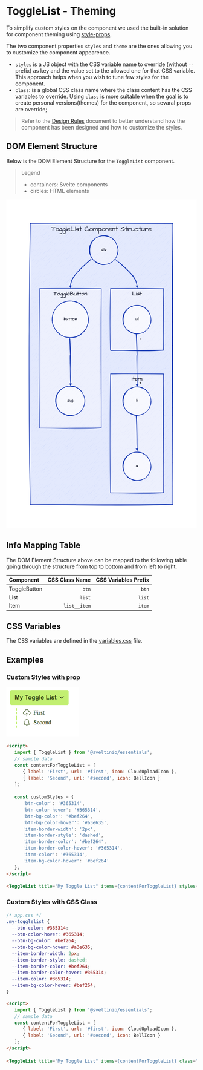 # ToggleList - Theming

To simplify custom styles on the component we used the built-in solution for component theming using [style-props].

The two component properties `styles` and `theme` are the ones allowing you to customize the component appearence.

- `styles` is a JS object with the CSS variable name to override (without `--` prefix) as key and the value set to the allowed one for that CSS variable. This approach helps when you wish to tune few styles for the component.
- `class`: is a global CSS class name where the class content has the CSS variables to override. Using `class` is more suitable when the goal is to create personal versions(themes) for the component, so sevaral props are override;

> Refer to the [Design Rules] document to better understand how the component has been designed and how to customize the styles.

## DOM Element Structure

Below is the DOM Element Structure for the `ToggleList` component.

> Legend
>
> - containers: Svelte components
> - circles: HTML elements

![ToggleList](./assets/images/component_structure.png "ToggleList Component - DOM Element Structure")

## Info Mapping Table

The DOM Element Structure above can be mapped to the following table going through the structure from top to bottom and from left to right.

| Component    | CSS Class Name | CSS Variables Prefix |
| :----------- | -------------: | -------------------: |
| ToggleButton | `btn`          | `btn`                |
| List         | `list`         | `list`               |
| Item         | `list__item`   | `item`               |

## CSS Variables

The CSS variables are defined in the [variables.css](./variables.css) file.

## Examples

### Custom Styles with prop

<img src="./assets/images/custom-styles.png" alt="ToggleList - Custom Styles" />

```html
<script>
   import { ToggleList } from '@sveltinio/essentials';
   // sample data
   const contentForToggleList = [
      { label: 'First', url: '#first', icon: CloudUploadIcon },
      { label: 'Second', url: '#second', icon: BellIcon }
   ];

   const customStyles = {
      'btn-color': '#365314',
      'btn-color-hover': '#365314',
      'btn-bg-color': '#bef264',
      'btn-bg-color-hover': '#a3e635',
      'item-border-width': '2px',
      'item-border-style': 'dashed',
      'item-border-color': '#bef264',
      'item-border-color-hover': '#365314',
      'item-color': '#365314',
      'item-bg-color-hover': '#bef264'
   };
</script>

<ToggleList title="My Toggle List" items={contentForToggleList} styles={customStyles} full />
```

### Custom Styles with CSS Class

```css
/* app.css */
.my-togglelist {
  --btn-color: #365314;
  --btn-color-hover: #365314;
  --btn-bg-color: #bef264;
  --btn-bg-color-hover: #a3e635;
  --item-border-width: 2px;
  --item-border-style: dashed;
  --item-border-color: #bef264;
  --item-border-color-hover: #365314;
  --item-color: #365314;
  --item-bg-color-hover: #bef264;
}
```

```html
<script>
   import { ToggleList } from '@sveltinio/essentials';
   // sample data
   const contentForToggleList = [
      { label: 'First', url: '#first', icon: CloudUploadIcon },
      { label: 'Second', url: '#second', icon: BellIcon }
   ];
</script>

<ToggleList title="My Toggle List" items={contentForToggleList} class="my-togglelist" full />
```

<!-- Resources -->
[style-props]: https://svelte.dev/docs#template-syntax-component-directives---style-props
[Design Rules]: https://github.com/sveltinio/components-library/blob/main/docs/design-rules.md

